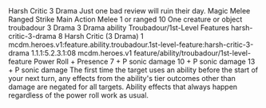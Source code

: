 <ability>
  <name>Harsh Critic</name>
  <cost>3 Drama</cost>
  <flavor>Just one bad review will ruin their day.</flavor>
  <keywords>
    <keyword>Magic</keyword>
    <keyword>Melee</keyword>
    <keyword>Ranged</keyword>
    <keyword>Strike</keyword>
  </keywords>
  <type>Main Action</type>
  <distance>Melee 1 or ranged 10</distance>
  <target>One creature or object</target>
  <metadata>
    <class>troubadour</class>
    <cost>3 Drama</cost>
    <cost_amount>3</cost_amount>
    <cost_resource>Drama</cost_resource>
    <feature_type>ability</feature_type>
    <file_dpath>Troubadour/1st-Level Features</file_dpath>
    <item_id>harsh-critic-3-drama</item_id>
    <item_index>8</item_index>
    <item_name>Harsh Critic (3 Drama)</item_name>
    <level>1</level>
    <scc>mcdm.heroes.v1:feature.ability.troubadour.1st-level-feature:harsh-critic-3-drama</scc>
    <scdc>1.1.1:5.2.3.1:08</scdc>
    <source>mcdm.heroes.v1</source>
    <type>feature/ability/troubadour/1st-level-feature</type>
  </metadata>
  <effects>
    <effect type="roll">
      <roll>Power Roll + Presence</roll>
      <t1>7 + P sonic damage</t1>
      <t2>10 + P sonic damage</t2>
      <t3>13 + P sonic damage</t3>
    </effect>
    <effect type="mundane">The first time the target uses an ability before the start of your next turn, any effects from the ability&apos;s tier outcomes other than damage are negated for all targets. Ability effects that always happen regardless of the power roll work as usual.</effect>
  </effects>
</ability>
